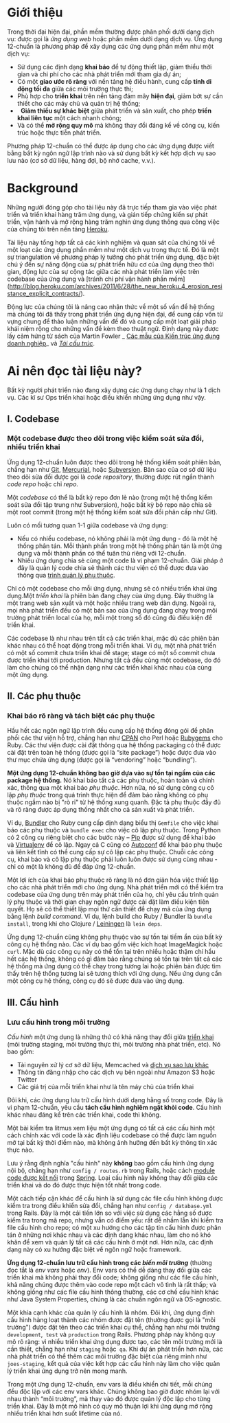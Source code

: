 Giới thiệu
============

Trong thời đại hiện đại, phần mềm thường được phân phối dưới dạng dịch vụ: được gọi là _ứng dụng web_ hoặc phần mềm dưới dạng dịch vụ. Ứng dụng 12-chuẩn là phương pháp để xây dựng các ứng dụng phần mềm như một dịch vụ:

*   Sử dụng các định dạng **khai báo** để tự động thiết lập, giảm thiểu thời gian và chi phí cho các nhà phát triển mới tham gia dự án;
*   Có một **giao ước rõ ràng** với nền tảng hệ điều hành, cung cấp **tính di động tối đa** giữa các môi trường thực thi;
*   Phù hợp cho **triển khai** trên nền tảng đám mây **hiện đại**, giảm bớt sự cần thiết cho các máy chủ và quản trị hệ thống;
*   **Giảm thiểu sự khác biệt** giữa phát triển và sản xuất, cho phép **triển khai liên tục** một cách nhanh chóng;
*   Và có thể **mở rộng quy mô** mà không thay đổi đáng kể về công cụ, kiến trúc hoặc thực tiễn phát triển.

Phương pháp 12-chuẩn có thể được áp dụng cho các ứng dụng được viết bằng bất kỳ ngôn ngữ lập trình nào và sử dụng bất kỳ kết hợp dịch vụ sao lưu nào (cơ sở dữ liệu, hàng đợi, bộ nhớ cache, v.v.).

Background
==========

Những người đóng góp cho tài liệu này đã trực tiếp tham gia vào việc phát triển và triển khai hàng trăm ứng dụng, và gián tiếp chứng kiến sự phát triển, vận hành và mở rộng hàng trăm nghìn ứng dụng thông qua công việc của chúng tôi trên nền tảng [Heroku](http://www.heroku.com/).

Tài liệu này tổng hợp tất cả các kinh nghiệm và quan sát của chúng tôi về một loạt các ứng dụng phần mềm như một dịch vụ trong thực tế. Đó là một sự triangulation về phương pháp lý tưởng cho phát triển ứng dụng, đặc biệt chú ý đến sự năng động của sự phát triển hữu cơ của ứng dụng theo thời gian, động lực của sự cộng tác giữa các nhà phát triển làm việc trên codebase của ứng dụng và [tránh chi phí vận hành phần mềm]
(http://blog.heroku.com/archives/2011/6/28/the_new_heroku_4_erosion_resistance_explicit_contracts/).

Động lực của chúng tôi là nâng cao nhận thức về một số vấn đề hệ thống mà chúng tôi đã thấy trong phát triển ứng dụng hiện đại, để cung cấp vốn từ vựng chung để thảo luận những vấn đề đó và cung cấp một loạt giải pháp khái niệm rộng cho những vấn đề kèm theo thuật ngữ. Định dạng này được lấy cảm hứng từ sách của Martin Fowler _ [Các mẫu của Kiến trúc ứng dụng doanh nghiệp](https://books.google.com/books/about/Patterns_of_enterprise_application_archi.html?id=FyWZt5DdvFkC)_ và _[Tái cấu trúc](https://books.google.com/books/about/Refactoring.html?id=1MsETFPD3I0C)_.

Ai nên đọc tài liệu này?
==============================

Bất kỳ người phát triển nào đang xây dựng các ứng dụng chạy như là 1 dịch vụ. Các kĩ sư Ops triển khai hoặc điều khiển những ứng dụng như vậy.


I. Codebase
-----------

### Một codebase được theo dõi trong việc kiểm soát sửa đổi, nhiều triển khai

Ứng dụng 12-chuẩn luôn được theo dõi trong hệ thống kiểm soát phiên bản, chẳng hạn như [Git](http://git-scm.com/), [Mercurial](https://www.mercurial-scm.org/), hoặc [Subversion](http://subversion.apache.org/). Bản sao của cơ sở dữ liệu theo dõi sửa đổi được gọi là _code repository_, thường được rút ngắn thành _code repo_ hoặc chỉ _repo_.

Một _codebase_ có thể là bất kỳ repo đơn lẻ nào (trong một hệ thống kiểm soát sửa đổi tập trung như Subversion), hoặc bất kỳ bộ repo nào chia sẻ một root commit (trong một hệ thống kiểm soát sửa đổi phân cấp như Git).

Luôn có mối tương quan 1-1 giữa codebase và ứng dụng:

*   Nếu có nhiều codebase, nó không phải là một ứng dụng - đó là một hệ thống phân tán. Mỗi thành phần trong một hệ thống phân tán là một ứng dụng và mỗi thành phần có thể tuân thủ riêng với 12-chuẩn.
*  Nhiều ứng dụng chia sẻ cùng một code là vi phạm 12-chuẩn. Giải pháp ở đây là quản lý code chia sẻ thành các thư viện có thể được đưa vào thông qua [trình quản lý phụ thuộc](./dependencies).

Chỉ có một codebase cho mỗi ứng dụng, nhưng sẽ có nhiều triển khai ứng dụng.Một _triển khai_ là phiên bản đang chạy của ứng dụng. Đây thường là một trang web sản xuất và một hoặc nhiều trang web dàn dựng. Ngoài ra, mọi nhà phát triển đều có một bản sao của ứng dụng đang chạy trong môi trường phát triển local của họ, mỗi một trong số đó cũng đủ điều kiện để triển khai.

Các codebase là như nhau trên tất cả các triển khai, mặc dù các phiên bản khác nhau có thể hoạt động trong mỗi triển khai. Ví dụ, một nhà phát triển có một số commit chưa triển khai để stage; stage có một số commit chưa được triển khai tới production. Nhưng tất cả đều cùng một codebase, do đó làm cho chúng có thể nhận dạng như các triển khai khác nhau của cùng một ứng dụng.

II. Các phụ thuộc
----------------

### Khai báo rõ ràng và tách biệt các phụ thuộc

Hầu hết các ngôn ngữ lập trình đều cung cấp hệ thống đóng gói để phân phối các thư viện hỗ trợ, chẳng hạn như [CPAN](http://www.cpan.org/) cho Perl hoặc [Rubygems](http://rubygems.org/) cho Ruby. Các thư viện được cài đặt thông qua hệ thống packaging có thể được cài đặt trên toàn hệ thống (được gọi là “site package”) hoặc được đưa vào thư mục chứa ứng dụng (được gọi là “vendoring” hoặc “bundling”).

**Một ứng dụng 12-chuẩn không bao giờ dựa vào sự tồn tại ngầm của các package hệ thống.** Nó khai báo tất cả các phụ thuộc, hoàn toàn và chính xác, thông qua một khai báo _phụ thuộc_. Hơn nữa, nó sử dụng công cụ cô lập _phụ thuộc_ trong quá trình thực hiện để đảm bảo rằng không có phụ thuộc ngầm nào bị "rò rỉ" từ hệ thống xung quanh. Đặc tả phụ thuộc đầy đủ và rõ ràng được áp dụng thống nhất cho cả sản xuất và phát triển.

Ví dụ, [Bundler](https://bundler.io/) cho Ruby cung cấp định dạng biểu thị `Gemfile` cho việc khai báo các phụ thuộc và `bundle exec` cho việc cô lập phụ thuộc. Trong Python có 2 công cụ riêng biệt cho các bước này – [Pip](http://www.pip-installer.org/en/latest/) được sử dụng để khai báo và [Virtualenv](http://www.virtualenv.org/en/latest/) để cô lập. Ngay cả C cũng có [Autoconf](http://www.gnu.org/s/autoconf/) để khai báo phụ thuộc và liên kết tĩnh có thể cung cấp sự cô lập các phụ thuộc.  Chuỗi các công cụ, khai báo và cô lập phụ thuộc phải luôn luôn được sử dụng cùng nhau - chỉ có một là không đủ để đáp ứng 12-chuẩn.

Một lợi ích của khai báo phụ thuộc rõ ràng là nó đơn giản hóa việc thiết lập cho các nhà phát triển mới cho ứng dụng. Nhà phát triển mới có thể kiểm tra codebase của ứng dụng trên máy phát triển của họ, chỉ yêu cầu trình quản lý phụ thuộc và thời gian chạy ngôn ngữ được cài đặt làm điều kiện tiên quyết. Họ sẽ có thể thiết lập mọi thứ cần thiết để chạy mã của ứng dụng bằng lệnh _build command_. Ví dụ, lệnh build cho Ruby / Bundler là `bundle install`, trong khi cho Clojure / [Leiningen](https://github.com/technomancy/leiningen#readme) là `lein deps`.

Ứng dụng 12-chuẩn cũng không phụ thuộc vào sự tồn tại tiềm ẩn của bất kỳ công cụ hệ thống nào. Các ví dụ bao gồm việc kích hoạt ImageMagick hoặc `curl`. Mặc dù các công cụ này có thể tồn tại trên nhiều hoặc thậm chí hầu hết các hệ thống, không có gì đảm bảo rằng chúng sẽ tồn tại trên tất cả các hệ thống mà ứng dụng có thể chạy trong tương lai hoặc phiên bản được tìm thấy trên hệ thống tương lai sẽ tương thích với ứng dụng. Nếu ứng dụng cần một công cụ hệ thống, công cụ đó sẽ được đưa vào ứng dụng.

III. Cấu hình
-----------

### Lưu cấu hình trong môi trường

 _Cấu hình_ một ứng dụng là những thứ có khả năng thay đổi giữa [triển khai](./codebase) (môi trường staging, môi trường thực thi, môi trường nhà phát triển, etc). Nó bao gồm:

*   Tài nguyên xử lý cơ sở dữ liệu, Memcached và [dịch vụ sao lưu khác](./backing-services)
*   Thông tin đăng nhập cho các dịch vụ bên ngoài như Amazon S3 hoặc Twitter
*   Các giá trị của mỗi triển khai như là tên máy chủ của triển khai

Đôi khi, các ứng dụng lưu trữ cấu hình dưới dạng hằng số trong code. Đây là vi phạm 12-chuẩn, yêu cầu **tách cấu hình nghiêm ngặt khỏi code**. Cấu hình khác nhau đáng kể trên các triển khai, code thì không.

Một bài kiểm tra litmus xem liệu một ứng dụng có tất cả các cấu hình một cách chính xác với code là xác định liệu codebase có thể được làm nguồn mở tại bất kỳ thời điểm nào, mà không ảnh hưởng đến bất kỳ thông tin xác thực nào.

Lưu ý rằng định nghĩa "cấu hình" này **không** bao gồm cấu hình ứng dụng nội bộ, chẳng hạn như `config / routes.rb` trong Rails, hoặc cách [module  code được kết nối](http://docs.spring.io/spring/docs/current/spring-framework-reference/html/beans.html) trong [Spring](http://spring.io/). Loại cấu hình này không thay đổi giữa các triển khai và do đó được thực hiện tốt nhất trong code.

Một cách tiếp cận khác để cấu hình là sử dụng các file cấu hình không được kiểm tra trong điều khiển sửa đổi, chẳng hạn như `config / database.yml` trong Rails. Đây là một cải tiến lớn so với việc sử dụng các hằng số được kiểm tra trong mã repo, nhưng vẫn có điểm yếu: rất dễ nhầm lẫn khi kiểm tra file cấu hình cho repo; có một xu hướng cho các tập tin cấu hình được phân tán ở những nơi khác nhau và các định dạng khác nhau, làm cho nó khó khăn để xem và quản lý tất cả các cấu hình ở một nơi. Hơn nữa, các định dạng này có xu hướng đặc biệt về ngôn ngữ hoặc framework.

**Ứng dụng 12-chuẩn lưu trữ cấu hình trong các _biến môi trường_** (thường đọc tắt là _env vars_ hoặc _env_). Env vars có thể dễ dàng thay đổi giữa các triển khai mà không phải thay đổi code; không giống như các file cấu hình, khả năng chúng được thêm vào code repo một cách vô tình là rất thấp; và không giống như các file cấu hình thông thường, các cơ chế cấu hình khác như Java System Properties, chúng là các chuẩn ngôn ngữ và OS-agnostic.

Một khía cạnh khác của quản lý cấu hình là nhóm. Đôi khi, ứng dụng định cấu hình hàng loạt thành các nhóm được đặt tên (thường được gọi là "môi trường") được đặt tên theo các triển khai cụ thể, chẳng hạn như môi trường `development`,` test` và `production` trong Rails. Phương pháp này không quy mô rõ ràng: vì nhiều triển khai ứng dụng được tạo, các tên môi trường mới là cần thiết, chẳng hạn như `staging` hoặc` qa`. Khi dự án phát triển hơn nữa, các nhà phát triển có thể thêm các môi trường đặc biệt của riêng mình như `joes-staging`, kết quả của việc kết hợp các cấu hình này làm cho việc quản lý triển khai ứng dụng trở nên mong manh.

Trong một ứng dụng 12-chuẩn, env vars là điều khiển chi tiết, mỗi chúng đều độc lập với các env vars khác. Chúng không bao giờ được nhóm lại với nhau thành “môi trường”, mà thay vào đó được quản lý độc lập cho từng triển khai. Đây là một mô hình có quy mô thuận lợi khi ứng dụng mở rộng nhiều triển khai hơn suốt lifetime của nó.
